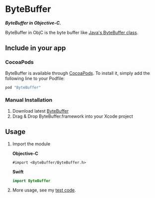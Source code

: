 # ByteBuffer

***ByteBuffer in Objective-C.***

ByteBuffer in ObjC is the byte buffer like [Java's ByteBuffer class](https://developer.android.com/reference/java/nio/ByteBuffer).

## Include in your app

### CocoaPods

ByteBuffer is available through [CocoaPods](http://cocoapods.org). To install
it, simply add the following line to your Podfile:

```ruby
pod "ByteBuffer"
```

### Manual Installation

1. Download latest [ByteBuffer](https://github.com/HituziANDO/ByteBuffer/releases)
1. Drag & Drop ByteBuffer.framework into your Xcode project

## Usage

1. Import the module
	
	**Objective-C**
	
	```objc
	#import <ByteBuffer/ByteBuffer.h>
	```

	**Swift**
	
	```swift
	import ByteBuffer
	```

1. More usage, see my [test code](https://github.com/HituziANDO/ByteBuffer/blob/master/ByteBufferTests/ByteBufferTests.m).
